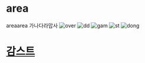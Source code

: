 # area
areaarea
가나다라맙사
![over](https://encrypted-tbn0.gstatic.com/images?q=tbn:ANd9GcShIakZ-4JCLX1_hAxV1XNS9y-jroKpP4gJCrR4I43GUjH5R1As)
![dd](https://encrypted-tbn0.gstatic.com/images?q=tbn:ANd9GcS0f03lrZBQWOPQha9_nPVM8bnYCw3JhtRTFWz8m65hoX1Zx0v5)
![gam](https://encrypted-tbn0.gstatic.com/images?q=tbn:ANd9GcQilDjpv_p6msTBa6LBV-uDL9PHFDP-h7sJ2XTQ2U-IKmgtb-JD)
![st](https://encrypted-tbn0.gstatic.com/images?q=tbn:ANd9GcQ0Sso1JdVDuxeEE8xpUK6TkK5z0vnbqu1LDNcbwoxsmoNL0C7teQ)
![dong](https://encrypted-tbn0.gstatic.com/images?q=tbn:ANd9GcT6WcUfVu8LAWyjV-J4hehM8JiOkw34eDM7MIgHjKua1j4-7kaE9Q)
# [감스트](https://github.com/vkrlvmdho/outro)
